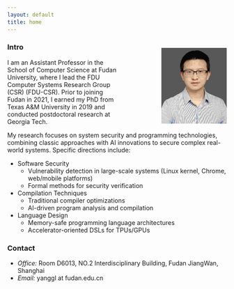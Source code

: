 ```yaml
---
layout: default
title: home
---
```



<img width="150px"  style="float:right; margin-left:100px;margin-top:20px;" src="./pictures/self.jpg">

### Intro

I am an Assistant Professor in the School of Computer Science at Fudan University, where I lead the FDU Computer Systems Research Group (CSR) (FDU-CSR). Prior to joining Fudan in 2021, I earned my PhD from Texas A&M University in 2019 and conducted postdoctoral research at Georgia Tech.

My research focuses on system security and programming technologies, combining classic approaches with AI innovations to secure complex real-world systems. Specific directions include:

- Software Security
   - Vulnerability detection in large-scale systems (Linux kernel, Chrome, web/mobile platforms)
   - Formal methods for security verification
- Compilation Techniques
   - Traditional compiler optimizations
   - AI-driven program analysis and compilation
- Language Design
   - Memory-safe programming language architectures
   - Accelerator-oriented DSLs for TPUs/GPUs

### Contact

- <em>Office:</em> Room D6013, NO.2 Interdisciplinary Building, Fudan JiangWan, Shanghai
- <em>Email:</em> yanggl at fudan.edu.cn




